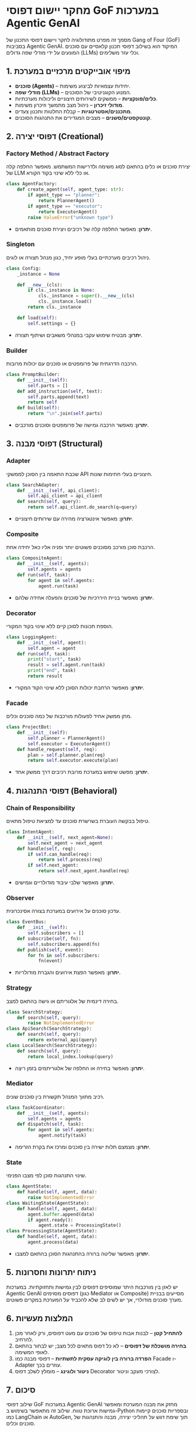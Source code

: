 # מחקר יישום דפוסי GoF במערכות Agentic GenAI

מסמך זה מפרט מתודולוגיה לחקר ויישום דפוסי התכנון של Gang of Four (GoF) בסביבות Agentic GenAI. המיקוד הוא בשילוב דפוסי תכנון קלאסיים עם סוכנים המונעים על ידי מודלי שפה גדולים (LLMs) וכלי עזר משלימים.

## 1. מיפוי אובייקטים מרכזיים במערכת

* **סוכנים (Agents)** – יחידות עצמאיות לביצוע משימות.
* **מודלי שפה (LLMs)** – המנוע הקוגניטיבי של הסוכנים.
* **כלים/פונקציות** – ממשקים לשירותים חיצוניים וליכולות מערכתיות.
* **מודולי זיכרון** – ניהול מצב מתמשך וזיכרון משימות.
* **מתכננים/אסטרטגיות** – קבלת החלטות ותכנון צעדים.
* **קונטקסטים/סשנים** – מצבים המגדירים את התנהגות הסוכנים.

## 2. דפוסי יצירה (Creational)

### Factory Method / Abstract Factory
יצירת סוכנים או כלים בהתאם לסוג משימה ולדרישות המשתמש. מאפשר החלפה קלה של LLM או כלי ללא שינוי בקוד הקורא.
```python
class AgentFactory:
    def create_agent(self, agent_type: str):
        if agent_type == "planner":
            return PlannerAgent()
        if agent_type == "executor":
            return ExecutorAgent()
        raise ValueError("unknown type")
```
- **יתרון**: מאפשר החלפה קלה של רכיבים ויצירת סוכנים מותאמים.



### Singleton
ניהול רכיבים מערכתיים בעלי מופע יחיד, כגון מנהל תצורה או לוגים.
```python
class Config:
    _instance = None

    def __new__(cls):
        if cls._instance is None:
            cls._instance = super().__new__(cls)
            cls._instance.load()
        return cls._instance

    def load(self):
        self.settings = {}
```
- **יתרון**: מבטיח שימוש עקבי במנהלי משאבים ושיתוף תצורה.

### Builder
הרכבה הדרגתית של פרומפטים או סוכנים עם יכולות מרובות.
```python
class PromptBuilder:
    def __init__(self):
        self.parts = []
    def add_instruction(self, text):
        self.parts.append(text)
        return self
    def build(self):
        return "\n".join(self.parts)
```

- **יתרון**: מאפשר הרכבה גמישה של פרומפטים וסוכנים מורכבים.

## 3. דפוסי מבנה (Structural)

### Adapter
שכבת התאמה בין הסוכן לממשקי API חיצוניים בעלי חתימות שונות.
```python
class SearchAdapter:
    def __init__(self, api_client):
        self.api_client = api_client
    def search(self, query):
        return self.api_client.do_search(q=query)
```

- **יתרון**: מאפשר אינטגרציה מהירה עם שירותים חיצוניים.

### Composite
הרכבת סוכן מורכב מסוכנים פשוטים יותר ופניה אליו כאל יחידה אחת.
```python
class CompositeAgent:
    def __init__(self, agents):
        self.agents = agents
    def run(self, task):
        for agent in self.agents:
            agent.run(task)
```

- **יתרון**: מאפשר בניית היררכיות של סוכנים והפעלה אחידה שלהם.



### Decorator
הוספת תכונות לסוכן קיים ללא שינוי בקוד המקורי.
```python
class LoggingAgent:
    def __init__(self, agent):
        self.agent = agent
    def run(self, task):
        print("start", task)
        result = self.agent.run(task)
        print("end", task)
        return result
```

- **יתרון**: מאפשר הרחבת יכולות הסוכן ללא שינוי הקוד המקורי.


### Facade
מתן ממשק אחיד לפעולות מורכבות של כמה סוכנים וכלים.
```python
class ProjectBot:
    def __init__(self):
        self.planner = PlannerAgent()
        self.executor = ExecutorAgent()
    def handle_request(self, req):
        plan = self.planner.plan(req)
        return self.executor.execute(plan)
```

- **יתרון**: מפשט שימוש במערכת מרובת רכיבים דרך ממשק אחד.


## 4. דפוסי התנהגות (Behavioral)

### Chain of Responsibility
טיפול בבקשה העוברת בשרשרת סוכנים עד למציאת טיפול מתאים.
```python
class IntentAgent:
    def __init__(self, next_agent=None):
        self.next_agent = next_agent
    def handle(self, req):
        if self.can_handle(req):
            return self.process(req)
        if self.next_agent:
            return self.next_agent.handle(req)
```
- **יתרון**: מאפשר שלבי עיבוד מודולריים וגמישים.


### Observer
עדכון סוכנים על אירועים במערכת בצורה אסינכרונית.
```python
class EventBus:
    def __init__(self):
        self.subscribers = []
    def subscribe(self, fn):
        self.subscribers.append(fn)
    def publish(self, event):
        for fn in self.subscribers:
            fn(event)
```

- **יתרון**: מאפשר הפצת אירועים והגברת מודולריות.


### Strategy
בחירה דינמית של אלגוריתם או גישה בהתאם למצב.
```python
class SearchStrategy:
    def search(self, query):
        raise NotImplementedError
class ApiSearch(SearchStrategy):
    def search(self, query):
        return external_api(query)
class LocalSearch(SearchStrategy):
    def search(self, query):
        return local_index.lookup(query)
```

- **יתרון**: מאפשר בחירה או החלפה של אלגוריתמים בזמן ריצה.

### Mediator
רכיב מתווך המנהל תקשורת בין סוכנים שונים.
```python
class TaskCoordinator:
    def __init__(self, agents):
        self.agents = agents
    def dispatch(self, task):
        for agent in self.agents:
            agent.notify(task)
```

- **יתרון**: מצמצם תלות ישירה בין סוכנים ומרכז את בקרת הזרימה.

### State
שינוי התנהגות סוכן לפי מצבו הפנימי.
```python
class AgentState:
    def handle(self, agent, data):
        raise NotImplementedError
class WaitingState(AgentState):
    def handle(self, agent, data):
        agent.buffer.append(data)
        if agent.ready():
            agent.state = ProcessingState()
class ProcessingState(AgentState):
    def handle(self, agent, data):
        agent.process(data)
```

- **יתרון**: מאפשר שליטה ברורה בהתנהגות הסוכן בהתאם למצבו.

## 5. ניתוח יתרונות וחסרונות

יש לאזן בין מורכבות היתר שמוסיפים דפוסים לבין גמישות ותחזוקתיות. במערכות Agentic GenAI דפוסים מסוימים (כגון Mediator או Composite) מסייעים בבניית מערך סוכנים מודולרי, אך יש לשים לב שלא להכביד על המערכת במקרים פשוטים.

## 6. המלצות מעשיות

1. **להתחיל קטן** – לבנות אבות טיפוס של סוכנים עם מעט דפוסים, ורק לאחר מכן להרחיב.
2. **בחירה מושכלת של דפוסים** – לא כל דפוס מתאים לכל מצב; יש לבחור בהתאם לאופי המשימה.
3. **הפרדה ברורה בין לוגיקה עסקית לתשתיות** – דפוסי מבנה כמו Facade ו-Adapter עוזרים בכך.
4. **ניטור ולוגינג** – מומלץ לשלב דפוס Decorator לצורכי מעקב וניטור.

## 7. סיכום

שילוב דפוסי GoF במערכות Agentic GenAI מחזק את מבנה המערכת ומאפשר גמישות ארוכת טווח. שילוב זה מתאפשר בשימוש ב-Python ובספריות סוכנים קיימות כמו LangChain או AutoGen, תוך שימת דגש על תהליכי יצירה, מבנה והתנהגות של סוכנים וכלים.
